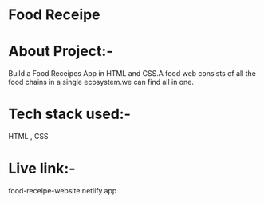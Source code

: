 # Food Receipe

# About Project:-
  Build a Food Receipes App in HTML and CSS.A food web consists of all the food chains in a single ecosystem.we can find all in one.

# Tech stack used:-
HTML , CSS

# Live link:-
food-receipe-website.netlify.app
